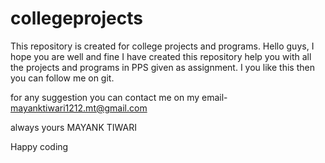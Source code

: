 # collegeprojects
This repository is created for college projects and programs.
Hello guys, 
I hope you are well and fine
I have created this repository help you with all the projects and programs in PPS given as assignment.
I you like this then you can follow me on git.

for any suggestion you can contact me on my email- mayanktiwari1212.mt@gmail.com

always yours
MAYANK TIWARI

Happy coding
